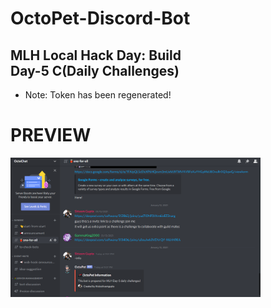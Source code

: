 # OctoPet-Discord-Bot
## MLH Local Hack Day: Build</br>Day-5 C(Daily Challenges)
* Note: Token has been regenerated!
# PREVIEW
 <img src="opchat.png" width="400">
